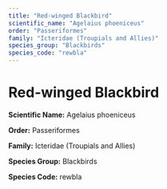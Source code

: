```yaml
---
title: "Red-winged Blackbird"
scientific_name: "Agelaius phoeniceus"
order: "Passeriformes"
family: "Icteridae (Troupials and Allies)"
species_group: "Blackbirds"
species_code: "rewbla"
---
```


# Red-winged Blackbird

**Scientific Name:** Agelaius phoeniceus

**Order:** Passeriformes

**Family:** Icteridae (Troupials and Allies)

**Species Group:** Blackbirds

**Species Code:** rewbla
